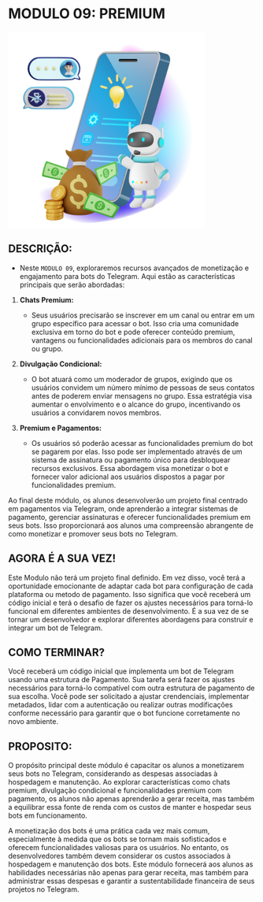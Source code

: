 # MODULO 09: PREMIUM

<img src="FOTO.png" align="center" width="400"> <br>

## DESCRIÇÃO:
- Neste `MODULO 09`, exploraremos recursos avançados de monetização e engajamento para bots do Telegram. Aqui estão as características principais que serão abordadas:

1. **Chats Premium:**
   - Seus usuários precisarão se inscrever em um canal ou entrar em um grupo específico para acessar o bot. Isso cria uma comunidade exclusiva em torno do bot e pode oferecer conteúdo premium, vantagens ou funcionalidades adicionais para os membros do canal ou grupo.

2. **Divulgação Condicional:**
   - O bot atuará como um moderador de grupos, exigindo que os usuários convidem um número mínimo de pessoas de seus contatos antes de poderem enviar mensagens no grupo. Essa estratégia visa aumentar o envolvimento e o alcance do grupo, incentivando os usuários a convidarem novos membros.

3. **Premium e Pagamentos:**
   - Os usuários só poderão acessar as funcionalidades premium do bot se pagarem por elas. Isso pode ser implementado através de um sistema de assinatura ou pagamento único para desbloquear recursos exclusivos. Essa abordagem visa monetizar o bot e fornecer valor adicional aos usuários dispostos a pagar por funcionalidades premium.

Ao final deste módulo, os alunos desenvolverão um projeto final centrado em pagamentos via Telegram, onde aprenderão a integrar sistemas de pagamento, gerenciar assinaturas e oferecer funcionalidades premium em seus bots. Isso proporcionará aos alunos uma compreensão abrangente de como monetizar e promover seus bots no Telegram.

## AGORA É A SUA VEZ!
Este Modulo não terá um projeto final definido. Em vez disso, você terá a oportunidade emocionante de adaptar cada bot para configuração de cada plataforma ou metodo de pagamento. Isso significa que você receberá um código inicial e terá o desafio de fazer os ajustes necessários para torná-lo funcional em diferentes ambientes de desenvolvimento. É a sua vez de se tornar um desenvolvedor e explorar diferentes abordagens para construir e integrar um bot de Telegram.

## COMO TERMINAR?
Você receberá um código inicial que implementa um bot de Telegram usando uma estrutura de Pagamento. Sua tarefa será fazer os ajustes necessários para torná-lo compatível com outra estrutura de pagamento de sua escolha. Você pode ser solicitado a ajustar crendenciais, implementar metadados, lidar com a autenticação ou realizar outras modificações conforme necessário para garantir que o bot funcione corretamente no novo ambiente.

## PROPOSITO:
O propósito principal deste módulo é capacitar os alunos a monetizarem seus bots no Telegram, considerando as despesas associadas à hospedagem e manutenção. Ao explorar características como chats premium, divulgação condicional e funcionalidades premium com pagamento, os alunos não apenas aprenderão a gerar receita, mas também a equilibrar essa fonte de renda com os custos de manter e hospedar seus bots em funcionamento.

A monetização dos bots é uma prática cada vez mais comum, especialmente à medida que os bots se tornam mais sofisticados e oferecem funcionalidades valiosas para os usuários. No entanto, os desenvolvedores também devem considerar os custos associados à hospedagem e manutenção dos bots. Este módulo fornecerá aos alunos as habilidades necessárias não apenas para gerar receita, mas também para administrar essas despesas e garantir a sustentabilidade financeira de seus projetos no Telegram.



